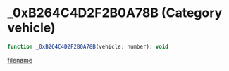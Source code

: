 # _0xB264C4D2F2B0A78B (Category vehicle)

```js
function _0xB264C4D2F2B0A78B(vehicle: number): void
```

[filename](_0xB264C4D2F2B0A78B_m.md ':include')